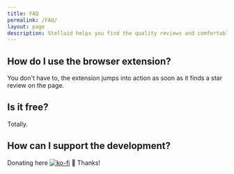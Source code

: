 ```yaml
---
title: FAQ
permalink: /FAQ/
layout: page
description: Stellaid helps you find the quality reviews and comfortably summarize them into a single value.
---
```


## How do I use the browser extension?

You don't have to, the extension jumps into action as soon as it finds a star review on the page.


## Is it free?

Totally.


## How can I support the development?

Donating here [![ko-fi](https://ko-fi.com/img/githubbutton_sm.svg)](https://ko-fi.com/N4N56KOTY) 💟 Thanks!